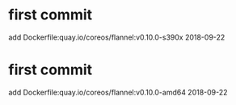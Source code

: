 # first commit
add Dockerfile:quay.io/coreos/flannel:v0.10.0-s390x 2018-09-22
# first commit
add Dockerfile:quay.io/coreos/flannel:v0.10.0-amd64 2018-09-22
